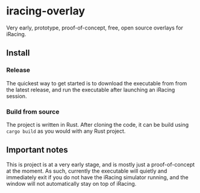 # iracing-overlay

Very early, prototype, proof-of-concept, free, open source overlays for iRacing.

## Install

### Release

The quickest way to get started is to download the executable from from the latest release, and run the executable after launching an iRacing session.

### Build from source

The project is written in Rust. After cloning the code, it can be build using `cargo build` as you would with any Rust project.

## Important notes

This is project is at a very early stage, and is mostly just a proof-of-concept at the moment. As such, currently the executable will quietly and immediately exit if you do not have the iRacing simulator running, and the window will not automatically stay on top of iRacing.